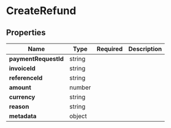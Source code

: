 # CreateRefund



## Properties

| Name | Type | Required | Description |
| ------------ | ------------- | ------------- | ------------- |
| **paymentRequestId** | string |  |  |
**invoiceId** | string |  |  |
**referenceId** | string |  |  |
**amount** | number |  |  |
**currency** | string |  |  |
**reason** | string |  |  |
**metadata** | object |  |  |


